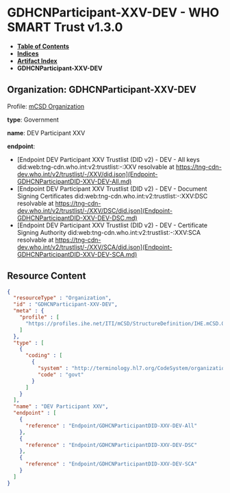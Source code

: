 # GDHCNParticipant-XXV-DEV - WHO SMART Trust v1.3.0

* [**Table of Contents**](toc.md)
* [**Indices**](indices.md)
* [**Artifact Index**](artifacts.md)
* **GDHCNParticipant-XXV-DEV**

## Organization: GDHCNParticipant-XXV-DEV

Profile: [mCSD Organization](https://profiles.ihe.net/ITI/mCSD/4.0.0/StructureDefinition-IHE.mCSD.Organization.html)

**type**: Government

**name**: DEV Participant XXV

**endpoint**: 

* [Endpoint DEV Participant XXV Trustlist (DID v2) - DEV - All keys did:web:tng-cdn.who.int:v2:trustlist:-:XXV resolvable at https://tng-cdn-dev.who.int/v2/trustlist/-/XXV/did.json](Endpoint-GDHCNParticipantDID-XXV-DEV-All.md)
* [Endpoint DEV Participant XXV Trustlist (DID v2) - DEV - Document Signing Certificates did:web:tng-cdn.who.int:v2:trustlist:-:XXV:DSC resolvable at https://tng-cdn-dev.who.int/v2/trustlist/-/XXV/DSC/did.json](Endpoint-GDHCNParticipantDID-XXV-DEV-DSC.md)
* [Endpoint DEV Participant XXV Trustlist (DID v2) - DEV - Certificate Signing Authority did:web:tng-cdn.who.int:v2:trustlist:-:XXV:SCA resolvable at https://tng-cdn-dev.who.int/v2/trustlist/-/XXV/SCA/did.json](Endpoint-GDHCNParticipantDID-XXV-DEV-SCA.md)



## Resource Content

```json
{
  "resourceType" : "Organization",
  "id" : "GDHCNParticipant-XXV-DEV",
  "meta" : {
    "profile" : [
      "https://profiles.ihe.net/ITI/mCSD/StructureDefinition/IHE.mCSD.Organization"
    ]
  },
  "type" : [
    {
      "coding" : [
        {
          "system" : "http://terminology.hl7.org/CodeSystem/organization-type",
          "code" : "govt"
        }
      ]
    }
  ],
  "name" : "DEV Participant XXV",
  "endpoint" : [
    {
      "reference" : "Endpoint/GDHCNParticipantDID-XXV-DEV-All"
    },
    {
      "reference" : "Endpoint/GDHCNParticipantDID-XXV-DEV-DSC"
    },
    {
      "reference" : "Endpoint/GDHCNParticipantDID-XXV-DEV-SCA"
    }
  ]
}

```
